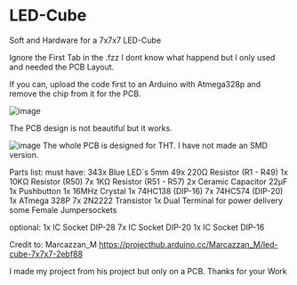 # LED-Cube
Soft and Hardware for a 7x7x7 LED-Cube

Ignore the First Tab in the .fzz I dont know what happend but I only used and needed the PCB Layout.

If you can, upload the code first to an Arduino with Atmega328p and remove the chip from it for the PCB.

![image](https://github.com/Kidigesdev/LED-Cube/assets/64473713/8baf1a07-ef68-4f67-83ca-6604afef17e9)

The PCB design is not beautiful but it works.

![image](https://media.npr.org/assets/img/2023/05/26/honest-work-meme-cb0f0fb2227fb84b77b3c9a851ac09b095ab74d8-s1100-c50.jpg)
The whole PCB is designed for THT. I have not made an SMD version.


Parts list:
  must have:
   343x Blue LED´s 5mm
    49x 220Ω Resistor  (R1 - R49)
     1x 10KΩ Resistor  (R50)
     7x  1KΩ Resistor  (R51 - R57)
     2x Ceramic Capacitor 22µF
     1x Pushbutton
     1x 16MHz Crystal
     1x 74HC138  (DIP-16)
     7x 74HC574  (DIP-20)
     1x ATmega 328P
     7x 2N2222 Transistor
     1x Dual Terminal for power delivery
     some Female Jumpersockets
     
  optional:
    1x IC Socket DIP-28
    7x IC Socket DIP-20
    1x IC Socket DIP-16

Credit to:
  Marcazzan_M
  https://projecthub.arduino.cc/Marcazzan_M/led-cube-7x7x7-2ebf88

  I made my project from his project but only on a PCB.
  Thanks for your Work
